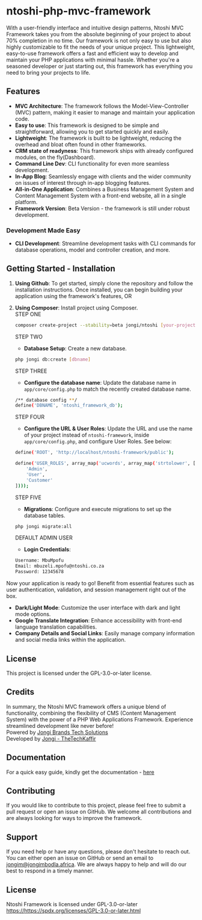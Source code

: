 # ntoshi-php-mvc-framework 
With a user-friendly interface and intuitive design patterns, Ntoshi MVC Framework takes you from the absolute beginning of your project to about 70% completion in no time. Our framework is not only easy to use but also highly customizable to fit the needs of your unique project.
This lightweight, easy-to-use framework offers a fast and efficient way to develop and maintain your PHP applications with minimal hassle. Whether you're a seasoned developer or just starting out, this framework has everything you need to bring your projects to life.

## Features
- **MVC Architecture**: The framework follows the Model-View-Controller (MVC) pattern, making it easier to manage and maintain your application code.
- **Easy to use**: This framework is designed to be simple and straightforward, allowing you to get started quickly and easily.
- **Lightweight**: The framework is built to be lightweight, reducing the overhead and bloat often found in other frameworks.
- **CRM state of readyness**: This framework ships with already configured modules, on the fly(Dashboard).
- **Command Line Dev**: CLI functionality for even more seamless development.
- **In-App Blog**: Seamlessly engage with clients and the wider community on issues of interest through in-app blogging features.
- **All-in-One Application**: Combines a Business Management System and Content Management System with a front-end website, all in a single platform.
- **Framework Version**: Beta Version - the framework is still under robust development.

### Development Made Easy

- **CLI Development**: Streamline development tasks with CLI commands for database operations, model and controller creation, and more.

## Getting Started - Installation

1. **Using Github**: To get started, simply clone the repository and follow the installation instructions. Once installed, you can begin building your application using the framework's features, OR

2. **Using Composer**: Install project using Composer. <br>
   STEP ONE
    ```bash
    composer create-project --stability=beta jongi/ntoshi [your-project-name]
    ```
   STEP TWO
   - **Database Setup**: Create a new database.
    ```bash
    php jongi db:create [dbname]
    ```
    STEP THREE
    - **Configure the database name**: Update the database name in `app/core/config.php` to match the recently created database name.
    ```bash
    /** database config **/
	define('DBNAME', 'ntoshi_framework_db');
    ```
    STEP FOUR
   - **Configure the URL & User Roles**: Update the URL and use the name of your project instead of `ntoshi-framework`, inside `app/core/config.php`, and configure User Roles. See below: 
    ```bash
    define('ROOT', 'http://localhost/ntoshi-framework/public');
    ```
   
    ```bash
    define('USER_ROLES', array_map('ucwords', array_map('strtolower', [
	    'Admin',
	    'User',
	    'Customer'
	])));
    ```
    STEP FIVE
   - **Migrations**: Configure and execute migrations to set up the database tables.
    ```bash
    php jongi migrate:all
    ```
   DEFAULT ADMIN USER
   - **Login Credentials**: 
    ```bash
    Username: MbuMpofu
    Email: mbuzeli.mpofu@ntoshi.co.za
    Password: 12345678
    ```

Now your application is ready to go! Benefit from essential features such as user authentication, validation, and session management right out of the box.

- **Dark/Light Mode**: Customize the user interface with dark and light mode options.
- **Google Translate Integration**: Enhance accessibility with front-end language translation capabilities.
- **Company Details and Social Links**: Easily manage company information and social media links within the application.

## License

This project is licensed under the GPL-3.0-or-later license.

## Credits

In summary, the  Ntoshi MVC framework offers a unique blend of functionality, combining the flexibility of CMS (Content Management System) with the power of a PHP Web Applications Framework. Experience streamlined development like never before! <br>
Powered by [Jongi Brands Tech Solutions](https://techsolutions.jongibrandz.co.za) <br>
Developed by [Jongi - TheTechKaffir](https://jongimbodla.africa)

## Documentation ##
For a quick easy guide, kindly get the documentation - [here](#)
## Contributing ##
If you would like to contribute to this project, please feel free to submit a pull request or open an issue on GitHub. We welcome all contributions and are always looking for ways to improve the framework.

## Support ##
If you need help or have any questions, please don't hesitate to reach out. You can either open an issue on GitHub or send an email to jongim@jongimbodla.africa. We are always happy to help and will do our best to respond in a timely manner.

## License ##
Ntoshi Framework is licensed under GPL-3.0-or-later [https://](https://spdx.org/licenses/GPL-3.0-or-later.html)https://spdx.org/licenses/GPL-3.0-or-later.html
